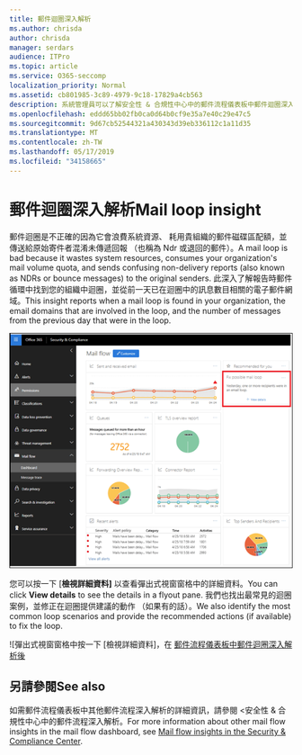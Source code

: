 ```yaml
---
title: 郵件迴圈深入解析
ms.author: chrisda
author: chrisda
manager: serdars
audience: ITPro
ms.topic: article
ms.service: O365-seccomp
localization_priority: Normal
ms.assetid: cb801985-3c89-4979-9c18-17829a4cb563
description: 系統管理員可以了解安全性 & 合規性中心中的郵件流程儀表板中郵件迴圈深入解析。
ms.openlocfilehash: eddd65bb02fb0ca0d64b0cf9e35a7e40c29e47c5
ms.sourcegitcommit: 9d67cb52544321a430343d39eb336112c1a11d35
ms.translationtype: MT
ms.contentlocale: zh-TW
ms.lasthandoff: 05/17/2019
ms.locfileid: "34158665"
---
```

# <a name="mail-loop-insight"></a><span data-ttu-id="56144-103">郵件迴圈深入解析</span><span class="sxs-lookup"><span data-stu-id="56144-103">Mail loop insight</span></span>

<span data-ttu-id="56144-104">郵件迴圈是不正確的因為它會浪費系統資源、 耗用貴組織的郵件磁碟區配額，並傳送給原始寄件者混淆未傳遞回報 （也稱為 Ndr 或退回的郵件）。</span><span class="sxs-lookup"><span data-stu-id="56144-104">A mail loop is bad because it wastes system resources, consumes your organization's mail volume quota, and sends confusing non-delivery reports (also known as NDRs or bounce messages) to the original senders.</span></span> <span data-ttu-id="56144-105">此深入了解報告時郵件循環中找到您的組織中迴圈，並從前一天已在迴圈中的訊息數目相關的電子郵件網域。</span><span class="sxs-lookup"><span data-stu-id="56144-105">This insight reports when a mail loop is found in your organization, the email domains that are involved in the loop, and the number of messages from the previous day that were in the loop.</span></span>

![在郵件流程儀表板中安全性 & 合規性中心中的郵件迴圈深入解析](media/c3f707cb-4c89-4e88-989c-81ce1d1d6b99.png)

<span data-ttu-id="56144-107">您可以按一下 [**檢視詳細資料]** 以查看彈出式視窗窗格中的詳細資料。</span><span class="sxs-lookup"><span data-stu-id="56144-107">You can click **View details** to see the details in a flyout pane.</span></span> <span data-ttu-id="56144-108">我們也找出最常見的迴圈案例，並修正在迴圈提供建議的動作 （如果有的話）。</span><span class="sxs-lookup"><span data-stu-id="56144-108">We also identify the most common loop scenarios and provide the recommended actions (if available) to fix the loop.</span></span>

![彈出式視窗窗格中按一下 [檢視詳細資料]，在 [郵件流程儀表板中郵件迴圈深入解析後](media/f7e21300-c62f-41ec-853f-4a2775cd8aa7.png)

## <a name="see-also"></a><span data-ttu-id="56144-110">另請參閱</span><span class="sxs-lookup"><span data-stu-id="56144-110">See also</span></span>

<span data-ttu-id="56144-111">如需郵件流程儀表板中其他郵件流程深入解析的詳細資訊，請參閱 <<c0>安全性 &amp; 合規性中心中的郵件流程深入解析。</span><span class="sxs-lookup"><span data-stu-id="56144-111">For more information about other mail flow insights in the mail flow dashboard, see [Mail flow insights in the Security & Compliance Center](mail-flow-insights.md).</span></span>
